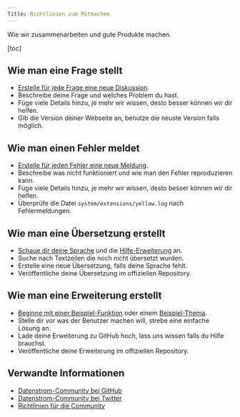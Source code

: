 ```yaml
---
Title: Richtlinien zum Mitmachen
---
```

Wie wir zusammenarbeiten und gute Produkte machen.

[toc]

## Wie man eine Frage stellt

* [Erstelle für jede Frage eine neue Diskussion](https://github.com/datenstrom/yellow/discussions).
* Beschreibe deine Frage und welches Problem du hast.
* Füge viele Details hinzu, je mehr wir wissen, desto besser können wir dir helfen.
* Gib die Version deiner Webseite an, benutze die neuste Version falls möglich.

## Wie man einen Fehler meldet

* [Erstelle für jeden Fehler eine neue Meldung](https://github.com/datenstrom/yellow/issues).
* Beschreibe was nicht funktioniert und wie man den Fehler reproduzieren kann.
* Füge viele Details hinzu, je mehr wir wissen, desto besser können wir dir helfen.
* Überprüfe die Datei `system/extensions/yellow.log` nach Fehlermeldungen.

## Wie man eine Übersetzung erstellt

* [Schaue dir deine Sprache](https://github.com/datenstrom/yellow-extensions/blob/master/README-de.md#sprachen) und die [Hilfe-Erweiterung](https://github.com/datenstrom/yellow-extensions/blob/master/source/help/README-de.md) an.
* Suche nach Textzeilen die noch nicht übersetzt wurden.
* Erstelle eine neue Übersetzung, falls deine Sprache fehlt.
* Veröffentliche deine Übersetzung im offiziellen Repository.

## Wie man eine Erweiterung erstellt

* [Beginne mit einer Beispiel-Funktion](https://github.com/schulle4u/yellow-extension-helloworld) oder einem [Beispiel-Thema](https://github.com/schulle4u/yellow-extension-basic).
* Stelle dir vor was der Benutzer machen will, strebe eine einfache Lösung an.
* Lade deine Erweiterung zu GitHub hoch, lass uns wissen falls du Hilfe brauchst.
* Veröffentliche deine Erweiterung im offiziellen Repository.

## Verwandte Informationen

* [Datenstrom-Community bei GitHub](https://github.com/datenstrom)
* [Datenstrom-Community bei Twitter](https://twitter.com/datendeveloper)
* [Richtlinien für die Community](https://docs.github.com/articles/github-community-guidelines)
